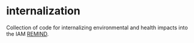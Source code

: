 # internalization

Collection of code for internalizing environmental and health impacts into the IAM [REMIND](https://github.com/remindmodel/remind).
